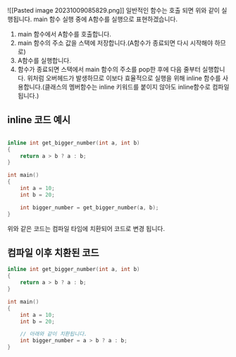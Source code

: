 ![[Pasted image 20231009085829.png]]
일반적인 함수는 호출 되면 위와 같이 실행됩니다.
main 함수 실행 중에 A함수를 실행으로 표현하겠습니다.
1. main 함수에서 A함수를 호출합니다.
2. main 함수의 주소 값을 스택에 저장합니다.(A함수가 종료되면 다시 시작해야 하므로)
3. A함수를 실행합니다.
4. 함수가 종료되면 스택에서 main 함수의 주소를 pop한 후에 다음 줄부터 실행합니다.
위처럼 오버헤드가 발생하므로 이보다 효율적으로 실행을 위해 inline 함수를 사용합니다.(클래스의 멤버함수는 inline 키워드를 붙이지 않아도 inline함수로 컴파일 됩니다.)

## inline 코드 예시
``` cpp

inline int get_bigger_number(int a, int b)
{
	return a > b ? a : b;
}

int main() 
{
	int a = 10;
	int b = 20;

	int bigger_number = get_bigger_number(a, b);
}
```

위와 같은 코드는 컴파일 타임에 치환되어 코드로 변경 됩니다.

## 컴파일 이후 치환된 코드
``` cpp
inline int get_bigger_number(int a, int b)
{
	return a > b ? a : b;
}

int main() 
{
	int a = 10;
	int b = 20;

	// 아래와 같이 치환됩니다.
	int bigger_number = a > b ? a : b;
}
```